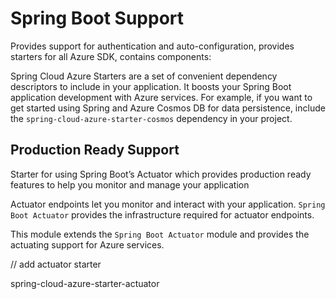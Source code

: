 # Spring Boot Support

Provides support for authentication and auto-configuration, provides starters for all Azure SDK, contains components:

Spring Cloud Azure Starters are a set of convenient dependency descriptors to include in your application. It boosts your Spring Boot application development with Azure services. For example, if you want to get started using Spring and Azure Cosmos DB for data persistence, include the `spring-cloud-azure-starter-cosmos` dependency in your project.

## Production Ready Support

Starter for using Spring Boot’s Actuator which provides production ready features to help you monitor and manage your application

Actuator endpoints let you monitor and interact with your application. `Spring Boot Actuator` provides the infrastructure required for actuator endpoints.

This module extends the `Spring Boot Actuator` module and provides the actuating support for Azure services.

// add actuator starter

spring-cloud-azure-starter-actuator